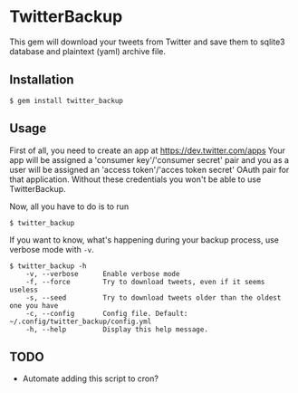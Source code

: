 # TwitterBackup

This gem will download your tweets from Twitter and save them to sqlite3 database and plaintext (yaml) archive file.

## Installation

    $ gem install twitter_backup

## Usage

First of all, you need to create an app at https://dev.twitter.com/apps
Your app will be assigned a 'consumer key'/'consumer secret' pair and you as a user will be assigned an 'access token'/'acces token secret' OAuth pair for that application.
Without these credentials you won't be able to use TwitterBackup.

Now, all you have to do is to run

    $ twitter_backup

If you want to know, what's happening during your backup process, use verbose mode with `-v`.

    $ twitter_backup -h
        -v, --verbose      Enable verbose mode
        -f, --force        Try to download tweets, even if it seems useless
        -s, --seed         Try to download tweets older than the oldest one you have
        -c, --config       Config file. Default: ~/.config/twitter_backup/config.yml
        -h, --help         Display this help message.

## TODO

- Automate adding this script to cron?